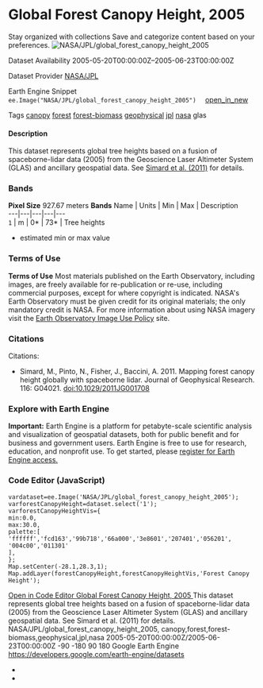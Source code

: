  
#  Global Forest Canopy Height, 2005 
Stay organized with collections  Save and categorize content based on your preferences. 
![NASA/JPL/global_forest_canopy_height_2005](https://developers.google.com/earth-engine/datasets/images/NASA/NASA_JPL_global_forest_canopy_height_2005_sample.png) 

Dataset Availability
    2005-05-20T00:00:00Z–2005-06-23T00:00:00Z 

Dataset Provider
     [ NASA/JPL ](https://earthobservatory.nasa.gov) 

Earth Engine Snippet
     `    ee.Image("NASA/JPL/global_forest_canopy_height_2005")   ` [ open_in_new ](https://code.earthengine.google.com/?scriptPath=Examples:Datasets/NASA/NASA_JPL_global_forest_canopy_height_2005) 

Tags
     [canopy](https://developers.google.com/earth-engine/datasets/tags/canopy) [forest](https://developers.google.com/earth-engine/datasets/tags/forest) [forest-biomass](https://developers.google.com/earth-engine/datasets/tags/forest-biomass) [geophysical](https://developers.google.com/earth-engine/datasets/tags/geophysical) [jpl](https://developers.google.com/earth-engine/datasets/tags/jpl) [nasa](https://developers.google.com/earth-engine/datasets/tags/nasa)
glas
#### Description
This dataset represents global tree heights based on a fusion of spaceborne-lidar data (2005) from the Geoscience Laser Altimeter System (GLAS) and ancillary geospatial data. See [Simard et al. (2011)](https://agupubs.onlinelibrary.wiley.com/doi/abs/10.1029/2011JG001708) for details.
### Bands
**Pixel Size** 927.67 meters 
**Bands**
Name | Units | Min | Max | Description  
---|---|---|---|---  
`1` | m |  0*  |  73*  | Tree heights  
* estimated min or max value 
### Terms of Use
**Terms of Use**
Most materials published on the Earth Observatory, including images, are freely available for re-publication or re-use, including commercial purposes, except for where copyright is indicated.
NASA's Earth Observatory must be given credit for its original materials; the only mandatory credit is NASA.
For more information about using NASA imagery visit the [Earth Observatory Image Use Policy](https://earthobservatory.nasa.gov/ImageUse/) site.
### Citations
Citations:
  * Simard, M., Pinto, N., Fisher, J., Baccini, A. 2011. Mapping forest canopy height globally with spaceborne lidar. Journal of Geophysical Research. 116: G04021. [doi:10.1029/2011JG001708](https://doi.org/10.1029/2011JG001708)


### Explore with Earth Engine
**Important:** Earth Engine is a platform for petabyte-scale scientific analysis and visualization of geospatial datasets, both for public benefit and for business and government users. Earth Engine is free to use for research, education, and nonprofit use. To get started, please [register for Earth Engine access.](https://console.cloud.google.com/earth-engine)
### Code Editor (JavaScript)
```
vardataset=ee.Image('NASA/JPL/global_forest_canopy_height_2005');
varforestCanopyHeight=dataset.select('1');
varforestCanopyHeightVis={
min:0.0,
max:30.0,
palette:[
'ffffff','fcd163','99b718','66a000','3e8601','207401','056201',
'004c00','011301'
],
};
Map.setCenter(-28.1,28.3,1);
Map.addLayer(forestCanopyHeight,forestCanopyHeightVis,'Forest Canopy Height');
```
[ Open in Code Editor ](https://code.earthengine.google.com/?scriptPath=Examples:Datasets/NASA/NASA_JPL_global_forest_canopy_height_2005)
[ Global Forest Canopy Height, 2005 ](https://developers.google.com/earth-engine/datasets/catalog/NASA_JPL_global_forest_canopy_height_2005)
This dataset represents global tree heights based on a fusion of spaceborne-lidar data (2005) from the Geoscience Laser Altimeter System (GLAS) and ancillary geospatial data. See Simard et al. (2011) for details.
NASA/JPL/global_forest_canopy_height_2005, canopy,forest,forest-biomass,geophysical,jpl,nasa 
2005-05-20T00:00:00Z/2005-06-23T00:00:00Z
-90 -180 90 180 
Google Earth Engine
https://developers.google.com/earth-engine/datasets
  * [ ](https://doi.org/https://earthobservatory.nasa.gov)
  * [ ](https://doi.org/https://developers.google.com/earth-engine/datasets/catalog/NASA_JPL_global_forest_canopy_height_2005)


